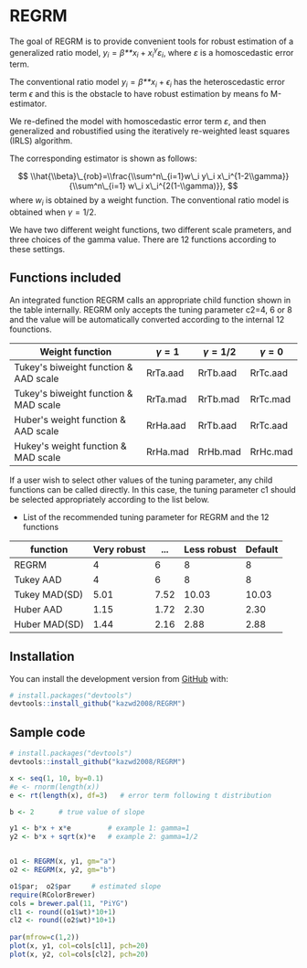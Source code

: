 
<!-- README.md is generated from README.Rmd. Please edit that file -->
REGRM
=====

<!-- badges: start -->
<!-- badges: end -->
The goal of REGRM is to provide convenient tools for robust estimation of a generalized ratio model, *y*<sub>*i*</sub> = *β**x*<sub>*i*</sub> + *x*<sub>*i*</sub><sup>*γ*</sup>*ε*<sub>*i*</sub>, where *ε* is a homoscedastic error term.

The conventional ratio model *y*<sub>*i*</sub> = *β**x*<sub>*i*</sub> + *ϵ*<sub>*i*</sub> has the heteroscedastic error term *ϵ* and this is the obstacle to have robust estimation by means fo M-estimator.

We re-defined the model with homoscedastic error term *ε*, and then generalized and robustified using the iteratively re-weighted least squares (IRLS) algorithm.

The corresponding estimator is shown as follows:

$$
\\hat{\\beta}\_{rob}=\\frac{\\sum^n\_{i=1}w\_i y\_i x\_i^{1-2\\gamma}}{\\sum^n\_{i=1} w\_i x\_i^{2(1-\\gamma)}},
$$
 where *w*<sub>*i*</sub> is obtained by a weight function. The conventional ratio model is obtained when *γ* = 1/2.

We have two different weight functions, two different scale prameters, and three choices of the gamma value. There are 12 functions according to these settings.

Functions included
------------------

An integrated function REGRM calls an appropriate child function shown in the table internally. REGRM only accepts the tuning parameter c2=4, 6 or 8 and the value will be automatically converted according to the internal 12 founctions.

| Weight function                       | *γ* = 1  | *γ* = 1/2 | *γ* = 0  |
|---------------------------------------|----------|-----------|----------|
| Tukey's biweight function & AAD scale | RrTa.aad | RrTb.aad  | RrTc.aad |
| Tukey's biweight function & MAD scale | RrTa.mad | RrTb.mad  | RrTc.mad |
| Huber's weight function & AAD scale   | RrHa.aad | RrTb.aad  | RrTc.aad |
| Hukey's weight function & MAD scale   | RrHa.mad | RrHb.mad  | RrHc.mad |

If a user wish to select other values of the tuning parameter, any child functions can be called directly. In this case, the tuning parameter c1 should be selected appropriately according to the list below.

-   List of the recommended tuning parameter for REGRM and the 12 functions

| function      | Very robust | ...  | Less robust | Default |
|---------------|-------------|------|-------------|---------|
| REGRM         | 4           | 6    | 8           | 8       |
| Tukey AAD     | 4           | 6    | 8           | 8       |
| Tukey MAD(SD) | 5.01        | 7.52 | 10.03       | 10.03   |
| Huber AAD     | 1.15        | 1.72 | 2.30        | 2.30    |
| Huber MAD(SD) | 1.44        | 2.16 | 2.88        | 2.88    |

Installation
------------

You can install the development version from [GitHub](https://github.com/) with:

``` r
# install.packages("devtools")
devtools::install_github("kazwd2008/REGRM")
```

Sample code
-----------

``` r
# install.packages("devtools")
devtools::install_github("kazwd2008/REGRM")

x <- seq(1, 10, by=0.1)
#e <- rnorm(length(x))
e <- rt(length(x), df=3)   # error term following t distribution

b <- 2      # true value of slope

y1 <- b*x + x*e         # example 1: gamma=1
y2 <- b*x + sqrt(x)*e   # example 2: gamma=1/2


o1 <- REGRM(x, y1, gm="a")
o2 <- REGRM(x, y2, gm="b")

o1$par;  o2$par     # estimated slope
require(RColorBrewer)
cols = brewer.pal(11, "PiYG")
cl1 <- round((o1$wt)*10+1)  
cl2 <- round((o2$wt)*10+1)  
   
par(mfrow=c(1,2))
plot(x, y1, col=cols[cl1], pch=20)
plot(x, y2, col=cols[cl2], pch=20)
```
